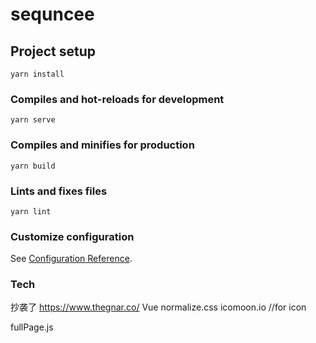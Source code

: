 # sequncee

## Project setup
```
yarn install
```

### Compiles and hot-reloads for development
```
yarn serve
```

### Compiles and minifies for production
```
yarn build
```

### Lints and fixes files
```
yarn lint
```

### Customize configuration
See [Configuration Reference](https://cli.vuejs.org/config/).

### Tech
抄袭了
https://www.thegnar.co/
Vue
normalize.css
icomoon.io //for icon


fullPage.js 